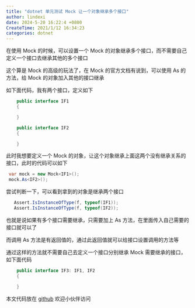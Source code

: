 ```yaml
---
title: "dotnet 单元测试 Mock 让一个对象继承多个接口"
author: lindexi
date: 2024-5-20 16:22:4 +0800
CreateTime: 2021/1/12 16:34:23
categories: dotnet
---
```


在使用 Mock 的时候，可以设置一个 Mock 的对象继承多个接口，而不需要自己定义一个接口去继承其他的多个接口

<!--more-->


<!-- CreateTime:2021/1/12 16:34:23 -->

<!-- 发布 -->

这个算是 Mock 的高级的玩法了，在 Mock 的官方文档有说到，可以使用 As 的方法，给 Mock 的对象加入其他的接口继承

如下面代码，我有两个接口，定义如下

```csharp
    public interface IF1
    {

    }

    public interface IF2
    {

    }
```

此时我想要定义一个 Mock 的对象，让这个对象继承上面这两个没有继承关系的接口，此时的代码可以如下

```csharp
 var mock = new Mock<IF1>();
 mock.As<IF2>();
```

尝试判断一下，可以看到拿到的对象是继承两个接口

```csharp
   Assert.IsInstanceOfType(f, typeof(IF1));
   Assert.IsInstanceOfType(f, typeof(IF2));
```

也就是说如果有多个接口需要继承，只需要加上 As 方法，在里面传入自己需要的接口就可以了

而调用 As 方法是有返回值的，通过此返回值就可以给接口设置调用的方法等

通过这样的方法就不需要自己去定义一个接口分别继承 Mock 需要继承的接口，如下面代码

```csharp
    public interface IF3: IF1, IF2
    {

    }
```

本文代码放在 [github](https://github.com/lindexi/lindexi_gd/tree/47267274/JajegeefinereCakairerekejeye) 欢迎小伙伴访问

